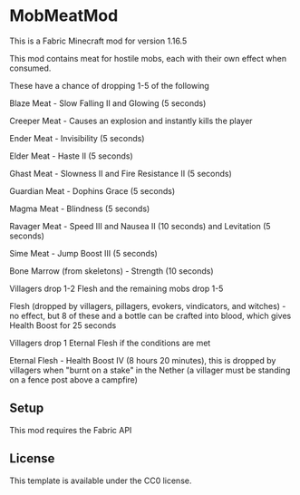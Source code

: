 # MobMeatMod

This is a Fabric Minecraft mod for version 1.16.5

This mod contains meat for hostile mobs, each with their own effect when consumed.


These have a chance of dropping 1-5 of the following

Blaze Meat - Slow Falling II and Glowing (5 seconds)

Creeper Meat - Causes an explosion and instantly kills the player

Ender Meat - Invisibility (5 seconds)

Elder Meat - Haste II (5 seconds)

Ghast Meat - Slowness II and Fire Resistance II (5 seconds)

Guardian Meat - Dophins Grace (5 seconds)

Magma Meat - Blindness (5 seconds)

Ravager Meat - Speed III and Nausea II (10 seconds) and Levitation (5 seconds)

Sime Meat - Jump Boost III (5 seconds)

Bone Marrow (from skeletons) - Strength (10 seconds)


Villagers drop 1-2 Flesh and the remaining mobs drop 1-5

Flesh (dropped by villagers, pillagers, evokers, vindicators, and witches) - no effect, but 8 of these and a bottle can be crafted into blood, which gives Health Boost for 25 seconds

Villagers drop 1 Eternal Flesh if the conditions are met

Eternal Flesh - Health Boost IV (8 hours 20 minutes), this is dropped by villagers when "burnt on a stake" in the Nether (a villager must be standing on a fence post above a campfire)

## Setup

This mod requires the Fabric API

## License

This template is available under the CC0 license.
